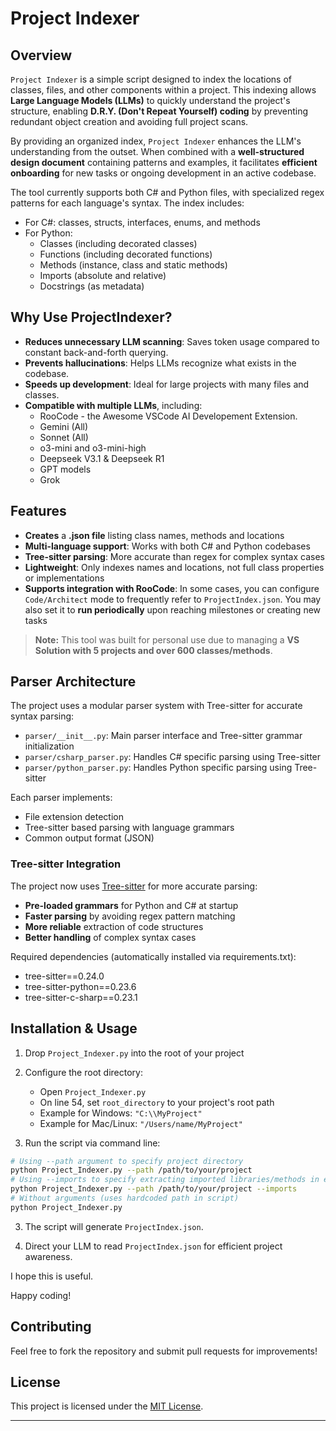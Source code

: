 # Project Indexer

## Overview

`Project Indexer` is a simple script designed to index the locations of classes, files, and other components within a project. This indexing allows **Large Language Models (LLMs)** to quickly understand the project's structure, enabling **D.R.Y. (Don't Repeat Yourself) coding** by preventing redundant object creation and avoiding full project scans.

By providing an organized index, `Project Indexer` enhances the LLM's understanding from the outset. When combined with a **well-structured design document** containing patterns and examples, it facilitates **efficient onboarding** for new tasks or ongoing development in an active codebase.

The tool currently supports both C# and Python files, with specialized regex patterns for each language's syntax. The index includes:

- For C#: classes, structs, interfaces, enums, and methods
- For Python:
  - Classes (including decorated classes)
  - Functions (including decorated functions)
  - Methods (instance, class and static methods)
  - Imports (absolute and relative)
  - Docstrings (as metadata)

## Why Use ProjectIndexer?

- **Reduces unnecessary LLM scanning**: Saves token usage compared to constant back-and-forth querying.
- **Prevents hallucinations**: Helps LLMs recognize what exists in the codebase.
- **Speeds up development**: Ideal for large projects with many files and classes.
- **Compatible with multiple LLMs**, including:
  - RooCode - the Awesome VSCode AI Developement Extension.
  - Gemini (All)
  - Sonnet (All)
  - o3-mini and o3-mini-high
  - Deepseek V3.1 & Deepseek R1
  - GPT models
  - Grok

## Features

- **Creates** a **.json file** listing class names, methods and locations
- **Multi-language support**: Works with both C# and Python codebases
- **Tree-sitter parsing**: More accurate than regex for complex syntax cases
- **Lightweight**: Only indexes names and locations, not full class properties or implementations
- **Supports integration with RooCode**: In some cases, you can configure `Code/Architect` mode to frequently refer to `ProjectIndex.json`. You may also set it to **run periodically** upon reaching milestones or creating new tasks

> **Note:** This tool was built for personal use due to managing a **VS Solution with 5 projects and over 600 classes/methods**.

## Parser Architecture

The project uses a modular parser system with Tree-sitter for accurate syntax parsing:

- `parser/__init__.py`: Main parser interface and Tree-sitter grammar initialization
- `parser/csharp_parser.py`: Handles C# specific parsing using Tree-sitter
- `parser/python_parser.py`: Handles Python specific parsing using Tree-sitter

Each parser implements:

- File extension detection
- Tree-sitter based parsing with language grammars
- Common output format (JSON)

### Tree-sitter Integration

The project now uses [Tree-sitter](https://tree-sitter.github.io/tree-sitter/) for more accurate parsing:

- **Pre-loaded grammars** for Python and C# at startup
- **Faster parsing** by avoiding regex pattern matching
- **More reliable** extraction of code structures
- **Better handling** of complex syntax cases

Required dependencies (automatically installed via requirements.txt):

- tree-sitter==0.24.0
- tree-sitter-python==0.23.6
- tree-sitter-c-sharp==0.23.1

## Installation & Usage

1. Drop `Project_Indexer.py` into the root of your project

2. Configure the root directory:

   - Open `Project_Indexer.py`
   - On line 54, set `root_directory` to your project's root path
   - Example for Windows: `"C:\\MyProject"`
   - Example for Mac/Linux: `"/Users/name/MyProject"`

3. Run the script via command line:

```sh
# Using --path argument to specify project directory
python Project_Indexer.py --path /path/to/your/project
# Using --imports to specify extracting imported libraries/methods in each file (only supported for python right now)
python Project_Indexer.py --path /path/to/your/project --imports
# Without arguments (uses hardcoded path in script)
python Project_Indexer.py
```

3.  The script will generate `ProjectIndex.json`.

4.  Direct your LLM to read `ProjectIndex.json` for efficient project awareness.

I hope this is useful.

Happy coding!

## Contributing

Feel free to fork the repository and submit pull requests for improvements!

## License

This project is licensed under the [MIT License](LICENSE).

---
